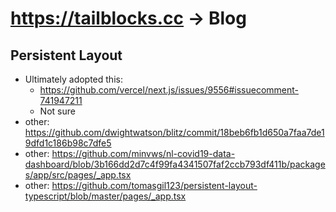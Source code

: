 # https://tailblocks.cc -> Blog

## Persistent Layout

- Ultimately adopted this: 
  - https://github.com/vercel/next.js/issues/9556#issuecomment-741947211
  - Not sure 
- other: https://github.com/dwightwatson/blitz/commit/18beb6fb1d650a7faa7de19dfd1c186b98c7dfe5
- other: https://github.com/minvws/nl-covid19-data-dashboard/blob/3b166dd2d7c4f99fa4341507faf2ccb793df411b/packages/app/src/pages/_app.tsx
- other: https://github.com/tomasgil123/persistent-layout-typescript/blob/master/pages/_app.tsx